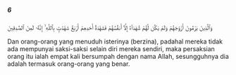 ##### 6

<span class="ayah">وَٱلَّذِينَ يَرْمُونَ أَزْوَٰجَهُمْ وَلَمْ يَكُن لَّهُمْ شُهَدَآءُ إِلَّآ أَنفُسُهُمْ فَشَهَٰدَةُ أَحَدِهِمْ أَرْبَعُ شَهَٰدَٰتٍۭ بِٱللَّهِ ۙ إِنَّهُۥ لَمِنَ ٱلصَّٰدِقِينَ</span>

<span class="ayah_translation">Dan orang-orang yang menuduh isterinya (berzina), padahal mereka tidak ada mempunyai saksi-saksi selain diri mereka sendiri, maka persaksian orang itu ialah empat kali bersumpah dengan nama Allah, sesungguhnya dia adalah termasuk orang-orang yang benar.</span>
